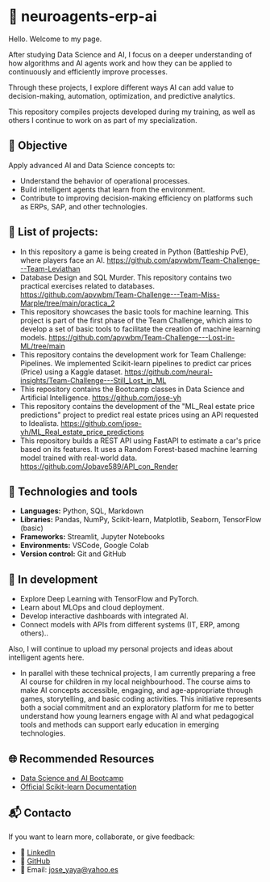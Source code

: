 # 🤖 neuroagents-erp-ai

Hello. Welcome to my page.

After studying Data Science and AI, I focus on a deeper understanding of how algorithms and AI agents work and how they can be applied to continuously and efficiently improve processes. 

Through these projects, I explore different ways AI can add value to decision-making, automation, optimization, and predictive analytics.

This repository compiles projects developed during my training, as well as others I continue to work on as part of my specialization.


## 🎯 Objective

Apply advanced AI and Data Science concepts to:

- Understand the behavior of operational processes.
- Build intelligent agents that learn from the environment.
- Contribute to improving decision-making efficiency on platforms such as ERPs, SAP, and other technologies.


## 📂 List of projects:

- In this repository a game is being created in Python (Battleship PvE), where players face an AI. https://github.com/apvwbm/Team-Challenge---Team-Leviathan
- Database Design and SQL Murder. This repository contains two practical exercises related to databases. https://github.com/apvwbm/Team-Challenge---Team-Miss-Marple/tree/main/practica_2
- This repository showcases the basic tools for machine learning. This project is part of the first phase of the Team Challenge, which aims to develop a set of basic tools to facilitate the creation of machine learning models. https://github.com/apvwbm/Team-Challenge---Lost-in-ML/tree/main
- This repository contains the development work for Team Challenge: Pipelines. We implemented Scikit-learn pipelines to predict car prices (Price) using a Kaggle dataset. https://github.com/neural-insights/Team-Challenge---Still_Lost_in_ML
- This repository contains the Bootcamp classes in Data Science and Artificial Intelligence. https://github.com/jose-yh
- This repository contains the development of the "ML_Real estate price predictions" project to predict real estate prices using an API requested to Idealista. https://github.com/jose-yh/ML_Real_estate_price_predictions
- This repository builds a REST API using FastAPI to estimate a car's price based on its features. It uses a Random Forest-based machine learning model trained with real-world data. https://github.com/Jobave589/API_con_Render


## 🧠 Technologies and tools

- **Languages:** Python, SQL, Markdown
- **Libraries:** Pandas, NumPy, Scikit-learn, Matplotlib, Seaborn, TensorFlow (basic)
- **Frameworks:** Streamlit, Jupyter Notebooks
- **Environments:** VSCode, Google Colab
- **Version control:** Git and GitHub



## 🚀 In development

- Explore Deep Learning with TensorFlow and PyTorch.
- Learn about MLOps and cloud deployment.
- Develop interactive dashboards with integrated AI.
- Connect models with APIs from different systems (IT, ERP, among others)..
  
Also, I will continue to upload my personal projects and ideas about intelligent agents here.

- In parallel with these technical projects, I am currently preparing a free AI course for children in my local neighbourhood. The course aims to make AI concepts accessible, engaging, and age-appropriate through games, storytelling, and basic coding activities. This initiative represents both a social commitment and an exploratory platform for me to better understand how young learners engage with AI and what pedagogical tools and methods can support early education in emerging technologies.


## 🌐 Recommended Resources

- [Data Science and AI Bootcamp](https://thebridge.tech/bootcamps/data-science/)
- [Official Scikit-learn Documentation](https://scikit-learn.org/)


## 📬 Contacto

If you want to learn more, collaborate, or give feedback:

- 💼 [LinkedIn](https://www.linkedin.com/in/jos%C3%A9-yaya-a1784811/)
- 🐙 [GitHub](https://github.com/jose-yh/neuroagents-erp-ai/tree/main)
- 📧 Email: jose_yaya@yahoo.es
